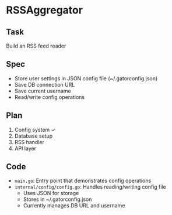 # RSSAggregator

## Task
Build an RSS feed reader

## Spec
- Store user settings in JSON config file (~/.gatorconfig.json)
- Save DB connection URL
- Save current username
- Read/write config operations

## Plan
1. Config system ✓
2. Database setup
3. RSS handler
4. API layer

## Code
- `main.go`: Entry point that demonstrates config operations
- `internal/config/config.go`: Handles reading/writing config file
  - Uses JSON for storage
  - Stores in ~/.gatorconfig.json
  - Currently manages DB URL and username
